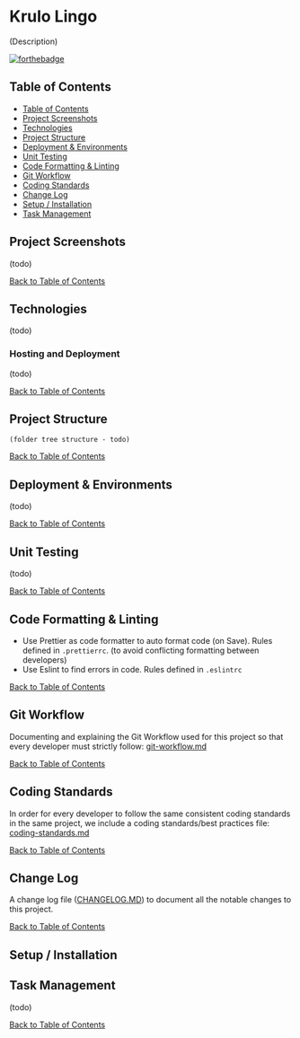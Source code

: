 # Krulo Lingo

(Description)

[![forthebadge](https://forthebadge.com/images/badges/made-with-typescript.svg)](https://forthebadge.com)

## Table of Contents

- [Table of Contents](#table-of-contents)
- [Project Screenshots](#project-screenshots)
- [Technologies](#technologies)
- [Project Structure](#project-structure)
- [Deployment & Environments](#deployment--environments)
- [Unit Testing](#unit-testing)
- [Code Formatting & Linting](#code-formatting--linting)
- [Git Workflow](#git-workflow)
- [Coding Standards](#coding-standards)
- [Change Log](#change-log)
- [Setup / Installation](#setup--installation)
- [Task Management](#task-management)

## Project Screenshots

(todo)

[Back to Table of Contents](#table-of-contents)

## Technologies

(todo)

### Hosting and Deployment

(todo)

[Back to Table of Contents](#table-of-contents)

## Project Structure

```
(folder tree structure - todo)
```

[Back to Table of Contents](#table-of-contents)

## Deployment & Environments

(todo)

[Back to Table of Contents](#table-of-contents)

## Unit Testing

(todo)

[Back to Table of Contents](#table-of-contents)

## Code Formatting & Linting

- Use Prettier as code formatter to auto format code (on Save). Rules defined in `.prettierrc`. (to avoid conflicting formatting between developers)
- Use Eslint to find errors in code. Rules defined in `.eslintrc`

[Back to Table of Contents](#table-of-contents)

## Git Workflow

Documenting and explaining the Git Workflow used for this project so that every developer must strictly follow:
[git-workflow.md](documentation/git-workflow.md)

[Back to Table of Contents](#table-of-contents)

## Coding Standards

In order for every developer to follow the same consistent coding standards in the same project, we include a coding standards/best practices file: [coding-standards.md](documentation/CODING-STANDARDS.md)

[Back to Table of Contents](#table-of-contents)

## Change Log

A change log file ([CHANGELOG.MD](documentation/CHANGELOG.md)) to document all the notable changes to this project.

[Back to Table of Contents](#table-of-contents)

## Setup / Installation

## Task Management

(todo)

[Back to Table of Contents](#table-of-contents)
